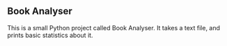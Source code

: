 ## Book Analyser

This is a small Python project called Book Analyser. It takes a text file, and prints basic statistics about it.
